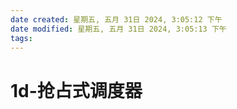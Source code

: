 ```yaml
---
date created: 星期五, 五月 31日 2024, 3:05:12 下午
date modified: 星期五, 五月 31日 2024, 3:05:13 下午
tags: 
---
```


# 1d-抢占式调度器